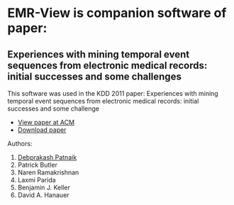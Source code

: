 # EMR-View is companion software of paper: 
## Experiences with mining temporal event sequences from electronic medical records: initial successes and some challenges

This software was used in the KDD 2011 paper: Experiences with mining temporal event sequences from 
electronic medical records: initial successes and some challenge 

* [View paper at ACM](https://dl.acm.org/citation.cfm?id=2020468)
* [Download paper](http://www.davidhanauer.com/CV/conference_papers/2011/paper-emr-kdd-2011-final.pdf)

Authors:
1. [Debprakash Patnaik](https://www.linkedin.com/in/debprakash)
2. Patrick Butler
3. Naren Ramakrishnan
4. Laxmi Parida
5. Benjamin J. Keller
6. David A. Hanauer
